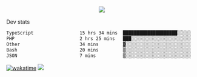 <h3 align="center">
  <a href="https://github.com/spoopy2023">
      <img src="https://github-profile-trophy.vercel.app/?username=Spoopy2023&no-bg=true&no-frame=true">
  </a>
</h3>

Dev stats
<!--START_SECTION:waka-->

```txt
TypeScript                 15 hrs 34 mins  ████████████████████░░░░░   80.13 %
PHP                        2 hrs 25 mins   ███░░░░░░░░░░░░░░░░░░░░░░   12.50 %
Other                      34 mins         ▓░░░░░░░░░░░░░░░░░░░░░░░░   02.97 %
Bash                       20 mins         ▒░░░░░░░░░░░░░░░░░░░░░░░░   01.75 %
JSON                       7 mins          ▒░░░░░░░░░░░░░░░░░░░░░░░░   00.67 %
```

<!--END_SECTION:waka-->
[![wakatime](https://wakatime.com/badge/user/018ece4c-ff65-47b1-86a2-26e4e720c978.svg)](https://wakatime.com/@mac_g)
<img src="https://camo.githubusercontent.com/935c1e1091fb0ce9d975d06263ed4bc014721cd7e52b557f59b07c85da01afe3/68747470733a2f2f6b6f6d617265762e636f6d2f67687076632f3f757365726e616d653d5843726166744d616e3532266c6162656c3d566965777326636f6c6f723d626c7565267374796c653d706c6173746963">
